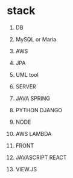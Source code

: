# stack
1. DB
 1. MySQL or Maria
 2. AWS
 3. JPA
 4. UML tool
 
2. SERVER
 1. JAVA SPRING
 2. PYTHON DJANGO
 3. NODE
 4. AWS LAMBDA
 
3. FRONT
 1. JAVASCRIPT REACT
 2. VIEW.JS

